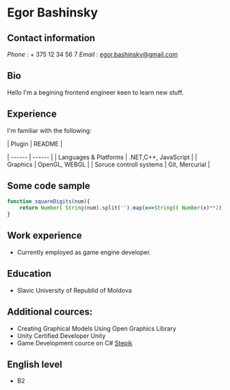 # Egor Bashinsky

## Contact information
*Phone* : + 375 12 34 56 7
*Email* : egor.bashinsky@gmail.com

## Bio
Hello I'm a begining frontend engineer keen to learn new stuff.

## Experience
I'm familiar with the following:

| Plugin | README |

| ------ | ------ |
| Languages & Platforms | .NET,C++, JavaScript |
| Graphics | OpenGL, WEBGL |
| Soruce controll systems | Git, Mercurial |

## Some code sample
```javascript
function squareDigits(num){
    return Number( String(num).split('').map(x=>String(( Number(x)**2))).join(''))
}
```
## Work experience
* Currently employed as game engine developer.

## Education
* Slavic University of Republid of Moldova

## Additional cources:
* Creating Graphical Models Using Open Graphics Library 
* Unity Certified Developer Unity 
* Game Development cource on C# [Stepik]( https://stepik.org/)

## English level
* B2